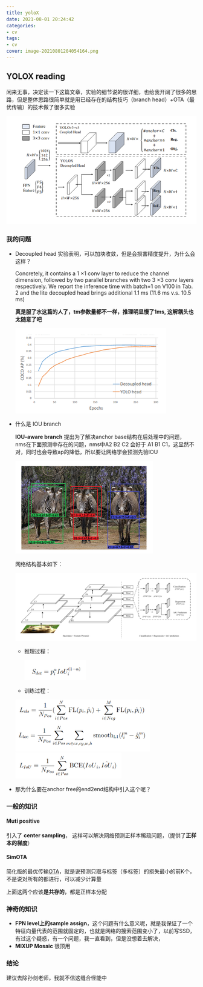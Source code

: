 ```yaml
---
title: yoloX
date: 2021-08-01 20:24:42
categories:
- cv
tags:
- cv
cover: image-20210801204054164.png
---
```


## YOLOX reading

闲来无事，决定读一下这篇文章，实验的细节说的很详细，也给我开阔了很多的思路，但是整体思路很简单就是用已经存在的结构技巧（branch head）+OTA（最优传输）的技术做了很多实验

![image-20210801204054164](yoloX/image-20210801204054164.png)

### 我的问题

* Decoupled head 实验表明，可以加块收敛，但是会损害精度提升，为什么会这样？

  Concretely, it contains a 1 ×1 conv layer to reduce the channel dimension, followed by
  two parallel branches with two 3 ×3 conv layers respectively. We report the inference time with batch=1 on V100 in Tab. 2 and the lite decoupled head brings additional 1.1
  ms (11.6 ms v.s. 10.5 ms)

  **真是服了水这篇的人了，tm参数量都不一样，推理明显慢了1ms, 这解耦头也太随意了吧**

  ![image-20210801225919856](yoloX/image-20210801225919856.png)

* 什么是  IOU branch

  **IOU-aware branch** 提出为了解决anchor base结构在后处理中的问题， nms在下面预测中存在的问题，nms中A2 B2 C2 会好于 A1 B1 C1，这显然不对，同时也会导致ap的降低，所以要让网络学会预测先验IOU

  ![image-20210801211556862](yoloX/image-20210801211556862.png)

  网络结构基本如下：

  ![image-20210801212438992](yoloX/image-20210801212438992.png)

  * 推理过程：

    <img src="yoloX/image-20210801212612072.png" alt="image-20210801212612072" style="zoom: 67%;" />

  * 训练过程：

  <img src="yoloX/image-20210801212702207.png" alt="image-20210801212702207" style="zoom:67%;" />

  <img src="yoloX/image-20210801212736474.png" alt="image-20210801212736474" style="zoom:67%;" />

* 那为什么要在anchor free的end2end结构中引入这个呢？

  

### 一般的知识

#### Muti positive

引入了 **center sampling**， 这样可以解决网络预测正样本稀疏问题，（提供了**正样本的梯度**）

#### SimOTA

简化版的最优传输[OTA](../OTA)，就是说预测只取与标签（多标签）的损失最小的前K个，不是说对所有的都进行，可以减少计算量

上面这两个应该**是共存的**，都是正样本分配

### 神奇的知识

* **FPN level上的sample assign**，这个问题有什么意义呢，就是我保证了一个特征向量代表的范围就固定的，也就是网络的搜索范围变小了，以前写SSD，有过这个疑惑，有一个问题，我一直看到，但是没想着去解决，
* **MIXUP Mosaic** 很顶用

### 结论

建议去除孙剑老师，我就不信这缝合怪能中
